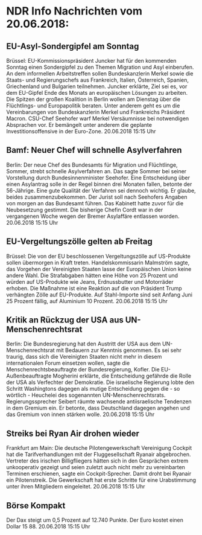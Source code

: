 # NDR Info Nachrichten vom 20.06.2018:


## EU-Asyl-Sondergipfel am Sonntag
Brüssel: EU-Kommissionspräsident Juncker hat für den kommenden Sonntag einen Sondergipfel zu den Themen Migration und Asyl einberufen. An dem informellen Arbeitstreffen sollen Bundeskanzlerin Merkel sowie die Staats- und Regierungschefs aus Frankreich, Italien, Österreich, Spanien, Griechenland und Bulgarien teilnehmen. Juncker erklärte, Ziel sei es, vor dem EU-Gipfel Ende des Monats an europäischen Lösungen zu arbeiten. Die Spitzen der großen Koalition in Berlin wollen am Dienstag über die Flüchtlings- und Europapolitik beraten. Unter anderem geht es um die Vereinbarungen von Bundeskanzlerin Merkel und Frankreichs Präsident Macron. CSU-Chef Seehofer warf Merkel Versäumnisse bei notwendigen Absprachen vor. Er bemängelt unter anderem die geplante Investitionsoffensive in der Euro-Zone. 20.06.2018 15:15 Uhr 

## Bamf: Neuer Chef will schnelle  Asylverfahren
Berlin: Der neue Chef des Bundesamts für Migration und Flüchtlinge, Sommer, strebt schnelle Asylverfahren an. Das sagte Sommer bei seiner Vorstellung durch Bundesinnenminister Seehofer. Eine Entscheidung über einen Asylantrag solle in der Regel binnen drei Monaten fallen, betonte der 56-Jährige. Eine gute Qualität der Verfahren sei dennoch wichtig. Er glaube, beides zusammenzubekommen. Der Jurist soll nach Seehofers Angaben von morgen an das Bundesamt führen. Das Kabinett hatte zuvor für die Neubesetzung gestimmt. Die bisherige Chefin Cordt war in der vergangenen Woche wegen der Bremer Asylaffäre entlassen worden. 20.06.2018 15:15 Uhr 

## EU-Vergeltungszölle gelten ab Freitag
Brüssel: Die von der EU beschlossenen Vergeltungszölle auf US-Produkte sollen übermorgen in Kraft treten. Handelskommissarin Malmström sagte, das Vorgehen der Vereinigten Staaten lasse der Europäischen Union keine andere Wahl. Die Strafabgaben hätten eine Höhe von 25 Prozent und würden auf US-Produkte wie Jeans, Erdnussbutter und Motorräder erhoben. Die Maßnahme ist eine Reaktion auf die von Präsident Trump verhängten Zölle auf EU-Produkte. Auf Stahl-Importe sind seit Anfang Juni 25 Prozent fällig, auf Aluminium 10 Prozent. 20.06.2018 15:15 Uhr 

## Kritik an Rückzug der USA aus UN-Menschenrechtsrat
Berlin: Die Bundesregierung hat den Austritt der USA aus dem UN-Menschenrechtsrat mit Bedauern zur Kenntnis genommen. Es sei sehr traurig, dass sich die Vereinigten Staaten nicht mehr in diesem internationalen Forum einsetzen wollen, sagte die Menschenrechtsbeauftragte der Bundesregierung, Kofler. Die EU-Außenbeauftragte Mogherini erklärte, die Entscheidung gefährde die Rolle der USA als Verfechter der Demokratie. Die israelische Regierung lobte den Schritt Washingtons dagegen als mutige Entscheidung gegen die - so wörtlich - Heuchelei des sogenannten UN-Menschenrechtsrats. Regierungssprecher Seibert räumte wachsende antiisraelische Tendenzen in dem Gremium ein. Er betonte, dass Deutschland dagegen angehen und das Gremium von innen stärken wolle. 20.06.2018 15:15 Uhr 

## Streiks bei Ryan Air drohen wieder
Frankfurt am Main: Die deutsche Pilotengewerkschaft Vereinigung Cockpit hat die Tarifverhandlungen mit der Fluggesellschaft Ryanair abgebrochen. Vertreter des irischen Billigfliegers hätten sich in den Gesprächen extrem unkooperativ gezeigt und seien zuletzt auch nicht mehr zu vereinbarten Terminen erschienen, sagte ein Cockpit-Sprecher. Damit droht bei Ryanair ein Pilotenstreik. Die Gewerkschaft hat erste Schritte für eine Urabstimmung unter ihren Mitgliedern eingeleitet. 20.06.2018 15:15 Uhr 

## Börse Kompakt
Der Dax steigt um 0,5 Prozent auf 12.740 Punkte. Der Euro kostet einen Dollar 15 88. 20.06.2018 15:15 Uhr 
